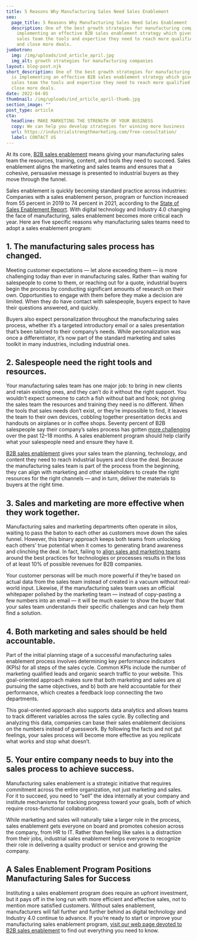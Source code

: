 ```yaml
---
title: 5 Reasons Why Manufacturing Sales Need Sales Enablement
seo:
  page_title: 5 Reasons Why Manufacturing Sales Need Sales Enablement
  description: One of the best growth strategies for manufacturing companies is
    implementing an effective B2B sales enablement strategy which gives your
    sales team the tools and expertise they need to reach more qualified leads
    and close more deals.
jumbotron:
  img: /img/uploads/ind_article_april.jpg
  img_alt: growth strategies for manufacturing companies
layout: blog-post.njk
short_description: One of the best growth strategies for manufacturing companies
  is implementing an effective B2B sales enablement strategy which gives your
  sales team the tools and expertise they need to reach more qualified leads and
  close more deals.
date: 2022-04-05
thumbnail: /img/uploads/ind_article_april-thumb.jpg
section_image: ""
post_type: article
cta:
  headline: MAKE MARKETING THE STRENGTH OF YOUR BUSINESS
  copy: We can help you develop strategies for winning more business
  url: https://industrialstrengthmarketing.com/free-consultation/
  label: CONTACT US
---
```

At its core, [B2B sales enablement](https://industrialstrengthmarketing.com/services/sales-enablement/) means giving your manufacturing sales team the resources, training, content, and tools they need to succeed. Sales enablement aligns the marketing and sales teams and ensures that a cohesive, persuasive message is presented to industrial buyers as they move through the funnel.

Sales enablement is quickly becoming standard practice across industries: Companies with a sales enablement person, program or function increased from 55 percent in 2019 to 74 percent in 2021, according to the [State of Sales Enablement Report](https://engage.highspot.com/viewer/60ad35b7b7b7395e0976054f). With digital technology and Industry 4.0 changing the face of manufacturing, sales enablement becomes more critical each year. Here are five specific reasons why manufacturing sales teams need to adopt a sales enablement program:

## 1. The manufacturing sales process has changed.

Meeting customer expectations — let alone exceeding them — is more challenging today than ever in manufacturing sales. Rather than waiting for salespeople to come to them, or reaching out for a quote, industrial buyers begin the process by conducting significant amounts of research on their own. Opportunities to engage with them before they make a decision are limited. When they do have contact with salespeople, buyers expect to have their questions answered, and quickly.

Buyers also expect personalization throughout the manufacturing sales process, whether it’s a targeted introductory email or a sales presentation that’s been tailored to their company’s needs. While personalization was once a differentiator, it’s now part of the standard marketing and sales toolkit in many industries, including industrial ones.

## 2. Salespeople need the right tools and resources.

Your manufacturing sales team has one major job: to bring in new clients and retain existing ones, and they can’t do it without the right support. You wouldn’t expect someone to catch a fish without bait and hook; not giving the sales team the resources and training they need is no different. When the tools that sales needs don’t exist, or they’re impossible to find, it leaves the team to their own devices, cobbling together presentation decks and handouts on airplanes or in coffee shops. Seventy percent of B2B salespeople say their company’s sales process has gotten [more challenging](https://engage.highspot.com/viewer/60ad35b7b7b7395e0976054f) over the past 12–18 months. A sales enablement program should help clarify what your salespeople need and ensure they have it. 

[B2B sales enablement](https://industrialstrengthmarketing.com/services/sales-enablement/) gives your sales team the planning, technology, and content they need to reach industrial buyers and close the deal. Because the manufacturing sales team is part of the process from the beginning, they can align with marketing and other stakeholders to create the right resources for the right channels — and in turn, deliver the materials to buyers at the right time.

## 3. Sales and marketing are more effective when they work together.

Manufacturing sales and marketing departments often operate in silos, waiting to pass the baton to each other as customers move down the sales funnel. However, this binary approach keeps both teams from unlocking each others’ true potential when it comes to generating brand awareness and clinching the deal. In fact, failing to [align sales and marketing teams](https://industrialstrengthmarketing.com/insights/articles/the-underlying-value-of-a-strong-industrial-sales-and-marketing-alignment/) around the best practices for technologies or processes results in the loss of at least 10% of possible revenues for B2B companies.

Your customer personas will be much more powerful if they’re based on actual data from the sales team instead of created in a vacuum without real-world input. Likewise, if the manufacturing sales team uses an official whitepaper polished by the marketing team — instead of copy-pasting a few numbers into an email — it will be much easier to show the buyer that your sales team understands their specific challenges and can help them find a solution.

## 4. Both marketing and sales should be held accountable.

Part of the initial planning stage of a successful manufacturing sales enablement process involves determining key performance indicators (KPIs) for all steps of the sales cycle. Common KPIs include the number of marketing qualified leads and organic search traffic to your website. This goal-oriented approach makes sure that both marketing and sales are a) pursuing the same objectives, and b) both are held accountable for their performance, which creates a feedback loop connecting the two departments.

This goal-oriented approach also supports data analytics and allows teams to track different variables across the sales cycle. By collecting and analyzing this data, companies can base their sales enablement decisions on the numbers instead of guesswork. By following the facts and not gut feelings, your sales process will become more effective as you replicate what works and stop what doesn’t.

## 5. Your entire company needs to buy into the sales process to achieve success.

Manufacturing sales enablement is a strategic initiative that requires commitment across the entire organization, not just marketing and sales. For it to succeed, you need to “sell” the idea internally at your company and institute mechanisms for tracking progress toward your goals, both of which require cross-functional collaboration.

While marketing and sales will naturally take a larger role in the process, sales enablement gets everyone on board and promotes cohesion across the company, from HR to IT. Rather than feeling like sales is a distraction from their jobs, industrial sales enablement helps everyone to recognize their role in delivering a quality product or service and growing the company.

## A Sales Enablement Program Positions Manufacturing Sales for Success

Instituting a sales enablement program does require an upfront investment, but it pays off in the long run with more efficient and effective sales, not to mention more satisfied customers. Without sales enablement, manufacturers will fall further and further behind as digital technology and Industry 4.0 continue to advance. If you’re ready to start or improve your manufacturing sales enablement program, [visit our web page devoted to B2B sales enablement](https://industrialstrengthmarketing.com/services/sales-enablement/) to find out everything you need to know.